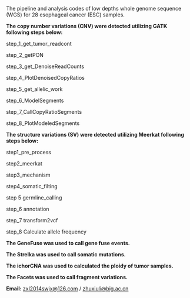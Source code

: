 The pipeline and analysis codes of low depths whole genome sequence (WGS) for 28 esophageal cancer (ESC) samples.


**The copy number variations (CNV) were detected utilizing GATK following steps below:**

step_1_get_tumor_readcont

step_2_getPON

step_3_get_DenoiseReadCounts

step_4_PlotDenoisedCopyRatios

step_5_get_allelic_work

step_6_ModelSegments

step_7_CallCopyRatioSegments

step_8_PlotModeledSegments

**The structure variations (SV) were detected utilizing Meerkat following steps below:**

step1_pre_process

step2_meerkat

step3_mechanism

step4_somatic_filting

step 5 germline_calling

step_6 annotation

step_7 transform2vcf

step_8 Calculate allele frequency

**The GeneFuse was used to call gene fuse events.**

**The Strelka was used to call somatic mutations.**

**The ichorCNA was used to calculated the ploidy of tumor samples.**

**The Facets was used to call fragment variations.**

**Email:** zxl2014swjx@126.com / zhuxiuli@big.ac.cn





